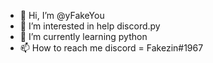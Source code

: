 - 👋 Hi, I’m @yFakeYou
- 👀 I’m interested in  help discord.py
- 🌱 I’m currently learning  python
- 📫 How to reach me  discord = Fakezin#1967

<!---
yFakeYou/yFakeYou is a ✨ special ✨ repository because its `README.md` (this file) appears on your GitHub profile.
You can click the Preview link to take a look at your changes.
--->
